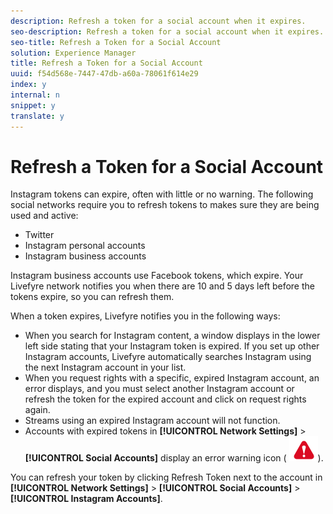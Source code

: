 ```yaml
---
description: Refresh a token for a social account when it expires.
seo-description: Refresh a token for a social account when it expires.
seo-title: Refresh a Token for a Social Account
solution: Experience Manager
title: Refresh a Token for a Social Account
uuid: f54d568e-7447-47db-a60a-78061f614e29
index: y
internal: n
snippet: y
translate: y
---
```


# Refresh a Token for a Social Account

Instagram tokens can expire, often with little or no warning. The following social networks require you to refresh tokens to makes sure they are being used and active:
* Twitter
* Instagram personal accounts
* Instagram business accounts


Instagram business accounts use Facebook tokens, which expire. Your Livefyre network notifies you when there are 10 and 5 days left before the tokens expire, so you can refresh them.

When a token expires, Livefyre notifies you in the following ways:
* When you search for Instagram content, a window displays in the lower left side stating that your Instagram token is expired. If you set up other Instagram accounts, Livefyre automatically searches Instagram using the next Instagram account in your list.
* When you request rights with a specific, expired Instagram account, an error displays, and you must select another Instagram account or refresh the token for the expired account and click on request rights again.
* Streams using an expired Instagram account will not function.
* Accounts with expired tokens in **[!UICONTROL  Network Settings]** > **[!UICONTROL  Social Accounts]** display an error warning icon ( ![](assets/warningError.png)).


You can refresh your token by clicking Refresh Token next to the account in **[!UICONTROL  Network Settings]** > **[!UICONTROL  Social Accounts]** > **[!UICONTROL  Instagram Accounts]**.
